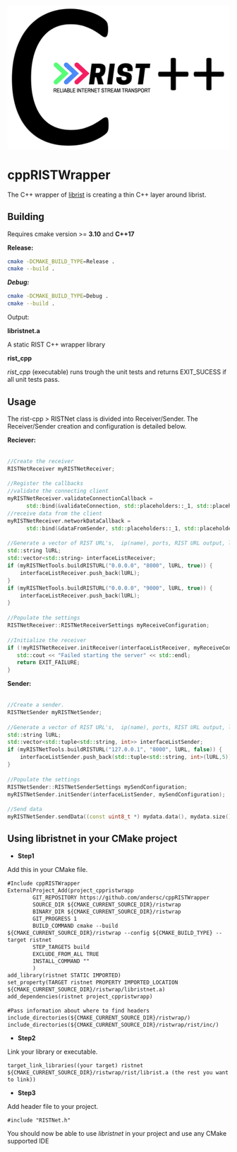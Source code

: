 ![librist logo](cpprist.jpg)

# cppRISTWrapper


The C++ wrapper of [librist](https://code.videolan.org/rist/librist) is creating a thin C++ layer around librist.


## Building

Requires cmake version >= **3.10** and **C++17**

**Release:**

```sh
cmake -DCMAKE_BUILD_TYPE=Release .
cmake --build .
```

***Debug:***

```sh
cmake -DCMAKE_BUILD_TYPE=Debug .
cmake --build .
```

Output: 

**libristnet.a**

A static RIST C++ wrapper library 
 
**rist_cpp**

*rist_cpp* (executable) runs trough the unit tests and returns EXIT_SUCESS if all unit tests pass.

## Usage

The rist-cpp > RISTNet class is divided into Receiver/Sender. The Receiver/Sender creation and configuration is detailed below.

**Reciever:**

```cpp
 
//Create the receiver
RISTNetReceiver myRISTNetReceiver;

//Register the callbacks  
//validate the connecting client
myRISTNetReceiver.validateConnectionCallback =
      std::bind(&validateConnection, std::placeholders::_1, std::placeholders::_2);
//receive data from the client
myRISTNetReceiver.networkDataCallback =
      std::bind(&dataFromSender, std::placeholders::_1, std::placeholders::_2, std::placeholders::_3, std::placeholders::_4);

//Generate a vector of RIST URL's,  ip(name), ports, RIST URL output, listen(true) or send mode (false)
std::string lURL;
std::vector<std::string> interfaceListReceiver;
if (myRISTNetTools.buildRISTURL("0.0.0.0", "8000", lURL, true)) {
    interfaceListReceiver.push_back(lURL);
}
if (myRISTNetTools.buildRISTURL("0.0.0.0", "9000", lURL, true)) {
	interfaceListReceiver.push_back(lURL);
}

//Populate the settings
RISTNetReceiver::RISTNetReceiverSettings myReceiveConfiguration;

//Initialize the receiver
if (!myRISTNetReceiver.initReceiver(interfaceListReceiver, myReceiveConfiguration)) {
   std::cout << "Failed starting the server" << std::endl;
   return EXIT_FAILURE;
}

```

**Sender:**

```cpp

//Create a sender.
RISTNetSender myRISTNetSender;

//Generate a vector of RIST URL's,  ip(name), ports, RIST URL output, listen(true) or send mode (false)
std::string lURL;
std::vector<std::tuple<std::string, int>> interfaceListSender;
if (myRISTNetTools.buildRISTURL("127.0.0.1", "8000", lURL, false)) {
    interfaceListSender.push_back(std::tuple<std::string, int>(lURL,5));
}

//Populate the settings
RISTNetSender::RISTNetSenderSettings mySendConfiguration;
myRISTNetSender.initSender(interfaceListSender, mySendConfiguration);

//Send data
myRISTNetSender.sendData((const uint8_t *) mydata.data(), mydata.size());

```

## Using libristnet in your CMake project

* **Step1** 

Add this in your CMake file.

```
#Include cppRISTWrapper
ExternalProject_Add(project_cppristwrapp
        GIT_REPOSITORY https://github.com/andersc/cppRISTWrapper
        SOURCE_DIR ${CMAKE_CURRENT_SOURCE_DIR}/ristwrap
        BINARY_DIR ${CMAKE_CURRENT_SOURCE_DIR}/ristwrap
        GIT_PROGRESS 1
        BUILD_COMMAND cmake --build ${CMAKE_CURRENT_SOURCE_DIR}/ristwrap --config ${CMAKE_BUILD_TYPE} --target ristnet
        STEP_TARGETS build
        EXCLUDE_FROM_ALL TRUE
        INSTALL_COMMAND ""
        )
add_library(ristnet STATIC IMPORTED)
set_property(TARGET ristnet PROPERTY IMPORTED_LOCATION ${CMAKE_CURRENT_SOURCE_DIR}/ristwrap/libristnet.a)
add_dependencies(ristnet project_cppristwrapp)

#Pass information about where to find headers
include_directories(${CMAKE_CURRENT_SOURCE_DIR}/ristwrap/)
include_directories(${CMAKE_CURRENT_SOURCE_DIR}/ristwrap/rist/inc/)
```

* **Step2**

Link your library or executable.

```
target_link_libraries((your target) ristnet ${CMAKE_CURRENT_SOURCE_DIR}/ristwrap/rist/librist.a (the rest you want to link)) 
```

* **Step3** 

Add header file to your project.

```
#include "RISTNet.h"
```

You should now be able to use *libristnet* in your project and use any CMake supported IDE
